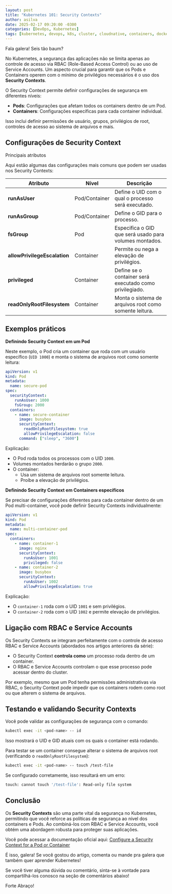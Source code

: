 ```yaml
---
layout: post
title: "Kubernetes 101: Security Contexts"
author: asilva
date: 2025-02-17 09:20:00 -0300
categories: [DevOps, Kubernetes]
tags: [kubernetes, devops, k8s, cluster, cloudnative, containers, docker, microservices]
---
```


Fala galera! Seis tão baum?

No Kubernetes, a segurança das aplicações não se limita apenas ao controle de acesso via RBAC (Role-Based Access Control) ou ao uso de Service Accounts. Um aspecto crucial para garantir que os Pods e Containers operem com o mínimo de privilégios necessários é o uso dos **Security Contexts**.

O Security Context permite definir configurações de segurança em diferentes níveis:

- **Pods**: Configurações que afetam todos os containers dentro de um Pod.
- **Containers**: Configurações específicas para cada container individual.

Isso inclui definir permissões de usuário, grupos, privilégios de root, controles de acesso ao sistema de arquivos e mais.

## **Configurações de Security Context**

Principais atributos

Aqui estão algumas das configurações mais comuns que podem ser usadas nos Security Contexts:

| Atributo                     | Nível          | Descrição                                               |
|------------------------------|----------------|---------------------------------------------------------|
| **runAsUser**                | Pod/Container  | Define o UID com o qual o processo será executado.      |
| **runAsGroup**               | Pod/Container  | Define o GID para o processo.                           |
| **fsGroup**                  | Pod            | Especifica o GID que será usado para volumes montados.  |
| **allowPrivilegeEscalation** | Container      | Permite ou nega a elevação de privilégios.              |
| **privileged**               | Container      | Define se o container será executado como privilegiado. |
| **readOnlyRootFilesystem**   | Container      | Monta o sistema de arquivos root como somente leitura.  |

## **Exemplos práticos**

**Definindo Security Context em um Pod**

Neste exemplo, o Pod cria um container que roda com um usuário específico (`UID 1000`) e monta o sistema de arquivos root como somente leitura:

````yaml
apiVersion: v1
kind: Pod
metadata:
  name: secure-pod
spec:
  securityContext:
    runAsUser: 1000
    fsGroup: 2000
  containers:
    - name: secure-container
      image: busybox
      securityContext:
        readOnlyRootFilesystem: true
        allowPrivilegeEscalation: false
      command: ["sleep", "3600"]
````

Explicação:

- O Pod roda todos os processos com o UID `1000`.
- Volumes montados herdarão o grupo `2000`.
- O container:
  - Usa um sistema de arquivos root somente leitura.
  - Proíbe a elevação de privilégios.

**Definindo Security Context em Containers específicos**

Se precisar de configurações diferentes para cada container dentro de um Pod multi-container, você pode definir Security Contexts individualmente:

````yaml
apiVersion: v1
kind: Pod
metadata:
  name: multi-container-pod
spec:
  containers:
    - name: container-1
      image: nginx
      securityContext:
        runAsUser: 1001
        privileged: false
    - name: container-2
      image: busybox
      securityContext:
        runAsUser: 1002
        allowPrivilegeEscalation: true
````

Explicação:

- O `container-1` roda com o UID `1001` e sem privilégios.
- O `container-2` roda com o UID `1002` e permite elevação de privilégios.

## **Ligação com RBAC e Service Accounts**

Os Security Contexts se integram perfeitamente com o controle de acesso RBAC e Service Accounts (abordados nos artigos anteriores da série):

- O Security Context **controla como** um processo roda dentro de um container.
- O RBAC e Service Accounts controlam o que esse processo pode acessar dentro do cluster.

Por exemplo, mesmo que um Pod tenha permissões administrativas via RBAC, o Security Context pode impedir que os containers rodem como root ou que alterem o sistema de arquivos.

## **Testando e validando Security Contexts**

Você pode validar as configurações de segurança com o comando:

````bash
kubectl exec -it <pod-name> -- id
````

Isso mostrará o UID e GID atuais com os quais o container está rodando.

Para testar se um container consegue alterar o sistema de arquivos root (verificando o `readOnlyRootFilesystem`):

````bash
kubectl exec -it <pod-name> -- touch /test-file
````

Se configurado corretamente, isso resultará em um erro:

````bash
touch: cannot touch '/test-file': Read-only file system
````

## **Conclusão**

Os **Security Contexts** são uma parte vital da segurança no Kubernetes, permitindo que você reforce as políticas de segurança ao nível dos containers e Pods. Ao combiná-los com RBAC e Service Accounts, você obtém uma abordagem robusta para proteger suas aplicações.

Você pode acessar a documentação oficial aqui: <a href="https://kubernetes.io/docs/tasks/configure-pod-container/security-context/" target="_blank">Configure a Security Context for a Pod or Container</a>

É isso, galera! Se você gostou do artigo, comenta ou mande pra galera que também quer aprender Kubernetes!

Se você tiver alguma dúvida ou comentário, sinta-se à vontade para compartilhá-los conosco na seção de comentários abaixo!

Forte Abraço!
